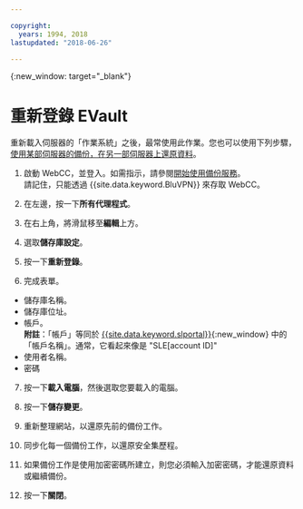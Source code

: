 ```yaml
---

copyright:
  years: 1994, 2018
lastupdated: "2018-06-26"

---
```

{:new_window: target="_blank"}

# 重新登錄 EVault

重新載入伺服器的「作業系統」之後，最常使用此作業。您也可以使用下列步驟，[使用某部伺服器的備份，在另一部伺服器上還原資料](restore-from-another-computer.html)。

1. 啟動 WebCC，並登入。如需指示，請參閱[開始使用備份服務](/docs/infrastructure/Backup/index.html)。<br/>請記住，只能透過 {{site.data.keyword.BluVPN}} 來存取 WebCC。

2. 在左邊，按一下**所有代理程式**。

3. 在右上角，將滑鼠移至**編輯**上方。

4. 選取**儲存庫設定**。

5. 按一下**重新登錄**。
 
6. 完成表單。
  - 儲存庫名稱。
  - 儲存庫位址。
  - 帳戶。<br/>**附註**：「帳戶」等同於 [{{site.data.keyword.slportal}}](https://control.softlayer.com/){:new_window} 中的「帳戶名稱」。通常，它看起來像是 "SLE[account ID]"
  - 使用者名稱。
  - 密碼

7. 按一下**載入電腦**，然後選取您要載入的電腦。

8. 按一下**儲存變更**。

9. 重新整理網站，以還原先前的備份工作。

10. 同步化每一個備份工作，以還原安全集歷程。

11. 如果備份工作是使用加密密碼所建立，則您必須輸入加密密碼，才能還原資料或繼續備份。

12. 按一下**關閉**。
